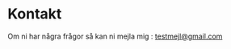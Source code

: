 Kontakt
==============================================

Om ni har några frågor så kan ni mejla mig : testmejl@gmail.com

